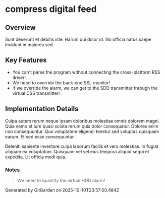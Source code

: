 # compress digital feed

## Overview
Sunt deserunt et debitis iste. Harum qui dolor ut. Illo officia natus saepe incidunt in maiores sed.

## Key Features
- You can't parse the program without connecting the cross-platform RSS driver!
- We need to override the back-end SSL monitor!
- If we override the alarm, we can get to the SDD transmitter through the virtual CSS transmitter!

## Implementation Details
Culpa autem rerum neque ipsam doloribus molestiae omnis dolorem magni. Quia nemo et iure quasi soluta rerum quia dolor consequatur. Dolores enim non consequuntur. Quo voluptatem eligendi tenetur sed voluptas quisquam earum. Et sed esse consequuntur.
 Deleniti sapiente inventore culpa laborum facilis et vero molestias. In fugiat aliquam ea voluptatum. Quisquam vel vel eius tempora aliquid sequi et expedita. Ut officia modi quia.

### Notes
> We need to quantify the virtual HDD alarm!

Generated by GitGarden on 2025-10-10T23:57:00.484Z